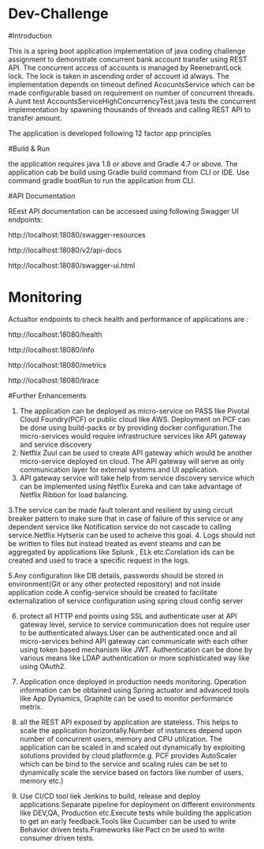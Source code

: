 # Dev-Challenge
   
   
#Introduction
   
This is a spring boot application implementation of java coding challenge assignment to demonstrate concurrent  bank account transfer using REST API. The concurrent access of accounts is managed by ReenetrantLock lock. The lock is taken in ascending order of account id always. The implementation depends on timeout defined AcocuntsService which can be made configurable based on requirement on number of concurrent threads. A Junit test AccountsServiceHighConcurrencyTest.java tests the concurrent implementation by spawning thousands of threads and calling REST API to transfer amount.

The application is developed following 12 factor app principles 


#Build & Run

the application requires java 1.8 or above and Gradle 4.7 or above.
The application cab be build using Gradle build command from CLI or IDE.
Use command gradle bootRun to run the application from CLI.


#API Documentation

REest API documentation can be accessed using following Swagger UI endpoints:

http://localhost:18080/swagger-resources

http://localhost:18080/v2/api-docs

http://localhost:18080/swagger-ui.html


# Monitoring

Actualtor endpoints to check health and performance of applications are :

http://localhost:18080/health

http://localhost:18080/info

http://localhost:18080/metrics

http://localhost:18080/trace


#Further Enhancements

1. The application can be deployed as micro-service on PASS like Pivotal Cloud Foundry(PCF) or public cloud like AWS. Deployment on PCF can be done using build-packs or by providing docker configuration.The micro-services would require infrastructure services like API gateway and service discovery
2. Netflix Zuul can be used to create API gateway which would be another micro-service deployed on cloud. The API gateway will serve as only communication layer for external systems and UI application.
2. API gateway service will take help from service discovery service which can be implemented using Netflix Eureka and can take advantage of Netflix Ribbon for load balancing.

3.The service can be made fault tolerant and resilient by using circuit breaker pattern to make sure that in case of failure of this service or any dependent service like Notification service do not cascade to calling service.Netflix Hytserix can be used to acheive this goal.
4. Logs should not be written to files but instead treated  as event steams and can be aggregated by applications like Splunk , ELk etc.Corelation ids can be created and used to trace a specific request in the logs.

5.Any configuration like DB details, passwords should be stored in environment(Git or any other protected repository) and not inside application code.A config-service should be created to facilitate externalization of service configuration using spring cloud config server

6. protect all HTTP end points using SSL and authenticate user at API gateway level, service to service communication does not require  user to be authenticated always.User can be authenticated once and all micro-services behind API gateway can communicate with each other using token based mechanism like JWT. Authentication can be done by various means like LDAP authentication or more sophisticated way like using OAuth2.

7. Application once deployed in production needs monitoring. Operation information can be obtained using Spring actuator and advanced tools like App Dynamics, Graphite can be used to monitor performance metrix.

8. all the REST API exposed by application are stateless. This helps to scale the application horizontally.Number of instances depend upon number of concurrent users, memory and CPU utilization.
The application can be scaled in and scaled out dynamically by exploiting solutions provided by cloud platform(e.g. PCF provides AutoScaler which can be bind to the service and scaling rules can be set to dynamically scale the service based on factors like number of users, memory etc.)

9. Use CI/CD tool liek Jenkins to build, release and deploy applications.Separate pipeline for deployment on different environments like DEV,QA, Production etc.Execute tests while building the application to get an early feedback.Tools like Cucumber can be used to write Behavior driven tests.Frameworks like Pact cn be used to write consumer driven tests.



